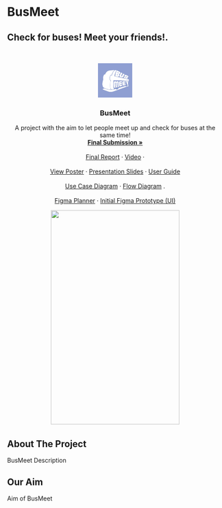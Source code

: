 # BusMeet
## Check for buses! Meet your friends!.

<!-- PROJECT LOGO -->
<br />
<p align="center">
  <a href="https://github.com/lisllin99/IEM-DIP-G4/tree/busmeet_v1">
    <img src="Logo.jpg" alt="Logo" width="80" height="80">
  </a>

  <h3 align="center">BusMeet</h3>

  <p align="center">
    A project with the aim to let people meet up and check for buses at the same time!
    <br />
    <a href="https://github.com/lisllin99/IEM-DIP-G4/tree/busmeet_v1/reports">
    <strong>Final Submission »</strong></a>
    <br />
    <br />
    <a href="https://github.com/lisllin99/IEM-DIP-G4/tree/busmeet_v1/reports/group report">Final Report</a>
    ·
    <a href="https://github.com/lisllin99/IEM-DIP-G4/tree/busmeet_v1/reports/video">Video</a>
    ·
    <br />

  <br />
    <a href="https://github.com/lisllin99/IEM-DIP-G4/tree/busmeet_v1/reports/poster">View Poster</a>
    ·
    <a href="https://github.com/lisllin99/IEM-DIP-G4/tree/busmeet_v1/reports/presentation slides">Presentation Slides</a>
    ·
    <a href="https://github.com/lisllin99/IEM-DIP-G4/tree/busmeet_v1/reports/user guide">User Guide</a>
    <br />
    
  <br />
    <a href="https://github.com/lisllin99/IEM-DIP-G4/tree/busmeet_v1/reports/use case diagram">Use Case Diagram</a>
    ·
    <a href="https://github.com/lisllin99/IEM-DIP-G4/tree/busmeet_v1/reports/flow diagram">Flow Diagram</a>
    .
    <br /> 
    
  <br />
    <a href= #>Figma Planner</a>
    ·
    <a href= #>Initial Figma Prototype (UI)</a>
    <br />   
    
    
  </p>
</p>

<p align="center"><img src="https://github.com/lisllin99/IEM-DIP-G4/tree/busmeet_v1/Demo.gif" width="300" height="500"/></p>

## About The Project
BusMeet Description

## Our Aim
Aim of BusMeet

